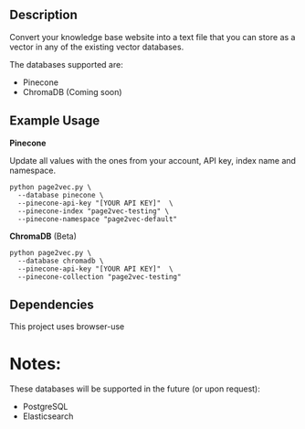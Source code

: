 ## Description

Convert your knowledge base website into a text file that you can store as a vector in any of the existing vector databases.

The databases supported are:

* Pinecone
* ChromaDB (Coming soon)

## Example Usage

**Pinecone**

Update all values with the ones from your account, API key, index name and namespace.

```
python page2vec.py \
  --database pinecone \
  --pinecone-api-key "[YOUR API KEY]"  \
  --pinecone-index "page2vec-testing" \
  --pinecone-namespace "page2vec-default"
```

**ChromaDB** (Beta)

```
python page2vec.py \
  --database chromadb \
  --pinecone-api-key "[YOUR API KEY]"  \
  --pinecone-collection "page2vec-testing"
```


## Dependencies

This project uses browser-use


# Notes:

These databases will be supported in the future (or upon request):

* PostgreSQL
* Elasticsearch
